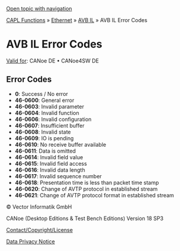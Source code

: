 [Open topic with navigation](../../../../../CANoeDEFamily.htm#Topics/CAPLFunctions/IP/AVBIL/CAPLfunctionsAVBILErrorCode.md)

[CAPL Functions](../../CAPLfunctions.md) » [Ethernet](../CAPLEthernetStartPage.md) » [AVB IL](CAPLfunctionsAVBILOverview.md) » AVB IL Error Codes

# AVB IL Error Codes

[Valid for](../../../Shared/FeatureAvailability.md): CANoe DE • CANoe4SW DE

## Error Codes

- **0**: Success / No error
- **46-0600**: General error
- **46-0603**: Invalid parameter
- **46-0604**: Invalid function
- **46-0606**: Invalid configuration
- **46-0607**: Insufficient buffer
- **46-0608**: Invalid state
- **46-0609**: IO is pending
- **46-0610**: No receive buffer available
- **46-0611**: Data is omitted
- **46-0614**: Invalid field value
- **46-0615**: Invalid field access
- **46-0616**: Invalid data length
- **46-0617**: Invalid sequence number
- **46-0618**: Presentation time is less than packet time stamp
- **46-0620**: Change of AVTP protocol in established stream
- **46-0621**: Change of AVTP protocol format in established stream

© Vector Informatik GmbH

CANoe (Desktop Editions & Test Bench Editions) Version 18 SP3

[Contact/Copyright/License](../../../Shared/ContactCopyrightLicense.md)

[Data Privacy Notice](https://www.vector.com/int/en/company/get-info/privacy-policy/)